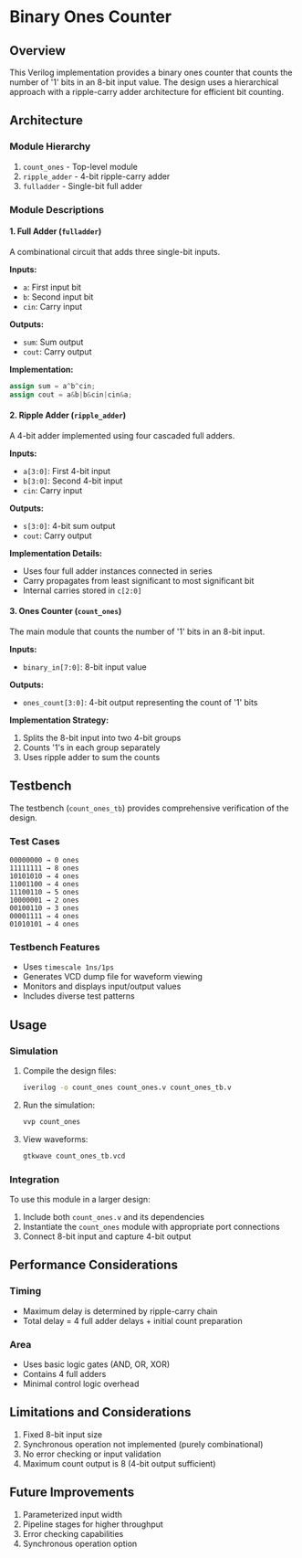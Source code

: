 # Binary Ones Counter

## Overview
This Verilog implementation provides a binary ones counter that counts the number of '1' bits in an 8-bit input value. The design uses a hierarchical approach with a ripple-carry adder architecture for efficient bit counting.

## Architecture

### Module Hierarchy
1. `count_ones` - Top-level module
2. `ripple_adder` - 4-bit ripple-carry adder
3. `fulladder` - Single-bit full adder

### Module Descriptions

#### 1. Full Adder (`fulladder`)
A combinational circuit that adds three single-bit inputs.

**Inputs:**
- `a`: First input bit
- `b`: Second input bit
- `cin`: Carry input

**Outputs:**
- `sum`: Sum output
- `cout`: Carry output

**Implementation:**
```verilog
assign sum = a^b^cin;
assign cout = a&b|b&cin|cin&a;
```

#### 2. Ripple Adder (`ripple_adder`)
A 4-bit adder implemented using four cascaded full adders.

**Inputs:**
- `a[3:0]`: First 4-bit input
- `b[3:0]`: Second 4-bit input
- `cin`: Carry input

**Outputs:**
- `s[3:0]`: 4-bit sum output
- `cout`: Carry output

**Implementation Details:**
- Uses four full adder instances connected in series
- Carry propagates from least significant to most significant bit
- Internal carries stored in `c[2:0]`

#### 3. Ones Counter (`count_ones`)
The main module that counts the number of '1' bits in an 8-bit input.

**Inputs:**
- `binary_in[7:0]`: 8-bit input value

**Outputs:**
- `ones_count[3:0]`: 4-bit output representing the count of '1' bits

**Implementation Strategy:**
1. Splits the 8-bit input into two 4-bit groups
2. Counts '1's in each group separately
3. Uses ripple adder to sum the counts

## Testbench

The testbench (`count_ones_tb`) provides comprehensive verification of the design.

### Test Cases
```
00000000 → 0 ones
11111111 → 8 ones
10101010 → 4 ones
11001100 → 4 ones
11100110 → 5 ones
10000001 → 2 ones
00100110 → 3 ones
00001111 → 4 ones
01010101 → 4 ones
```

### Testbench Features
- Uses `timescale 1ns/1ps`
- Generates VCD dump file for waveform viewing
- Monitors and displays input/output values
- Includes diverse test patterns

## Usage

### Simulation
1. Compile the design files:
   ```bash
   iverilog -o count_ones count_ones.v count_ones_tb.v
   ```
2. Run the simulation:
   ```bash
   vvp count_ones
   ```
3. View waveforms:
   ```bash
   gtkwave count_ones_tb.vcd
   ```

### Integration
To use this module in a larger design:
1. Include both `count_ones.v` and its dependencies
2. Instantiate the `count_ones` module with appropriate port connections
3. Connect 8-bit input and capture 4-bit output

## Performance Considerations

### Timing
- Maximum delay is determined by ripple-carry chain
- Total delay = 4 full adder delays + initial count preparation

### Area
- Uses basic logic gates (AND, OR, XOR)
- Contains 4 full adders
- Minimal control logic overhead

## Limitations and Considerations
1. Fixed 8-bit input size
2. Synchronous operation not implemented (purely combinational)
3. No error checking or input validation
4. Maximum count output is 8 (4-bit output sufficient)

## Future Improvements
1. Parameterized input width
2. Pipeline stages for higher throughput
3. Error checking capabilities
4. Synchronous operation option
